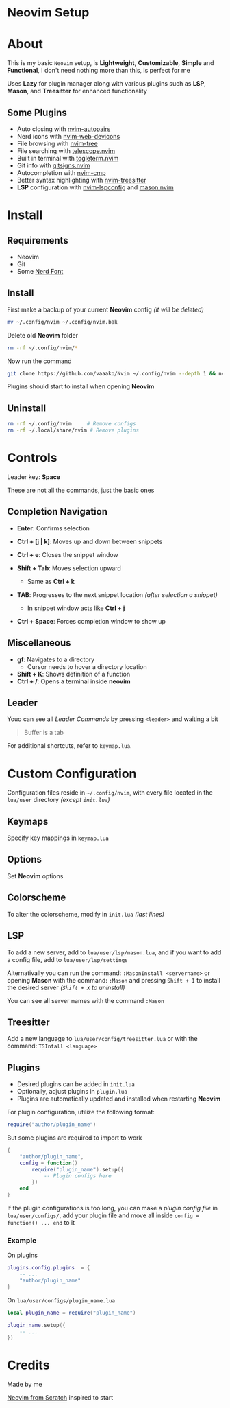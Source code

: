 # Neovim Setup

# About
This is my basic `Neovim` setup, is **Lightweight**, **Customizable**, **Simple** and **Functional**,
 I don't need nothing more than this, is perfect for me

Uses **Lazy** for plugin manager along with various plugins such as **LSP**,
 **Mason**, and **Treesitter** for enhanced functionality

## Some Plugins
- Auto closing with [nvim-autopairs](https://github.com/windwp/nvim-autopairs)
- Nerd icons with [nvim-web-devicons](https://github.com/nvim-tree/nvim-web-devicons)
- File browsing with [nvim-tree](https://github.com/nvim-tree/nvim-tree.lua)
- File searching with [telescope.nvim](https://github.com/nvim-telescope/telescope.nvim)
- Built in terminal with [togleterm.nvim](https://github.com/akinsho/toggleterm.nvim)
- Git info with [gitsigns.nvim](https://github.com/lewis6991/gitsigns.nvim)
- Autocompletion with [nvim-cmp](https://github.com/hrsh7th/nvim-cmp)
- Better syntax highlighting with [nvim-treesitter](https://github.com/nvim-treesitter/nvim-treesitter)
- **LSP** configuration with [nvim-lspconfig](https://github.com/neovim/nvim-lspconfig) and [mason.nvim](https://github.com/williamboman/mason.nvim)


# Install
## Requirements
- Neovim
- Git
- Some [Nerd Font](https://www.nerdfonts.com/)


## Install
First make a backup of your current **Neovim** config *(it will be deleted)*

```sh
mv ~/.config/nvim ~/.config/nvim.bak
```

Delete old **Neovim** folder
```sh
rm -rf ~/.config/nvim/*
```

Now run the command
```sh
git clone https://github.com/vaaako/Nvim ~/.config/nvim --depth 1 && nvim
```

Plugins should start to install when opening **Neovim**

## Uninstall
```sh
rm -rf ~/.config/nvim	  # Remove configs
rm -rf ~/.local/share/nvim # Remove plugins
```


# Controls
Leader key: **Space**

These are not all the commands, just the basic ones

## Completion Navigation
- **Enter**: Confirms selection
- **Ctrl + [j | k]**: Moves up and down between snippets
- **Ctrl + e**: Closes the snippet window

- **Shift + Tab**: Moves selection upward
	+ Same as **Ctrl + k**

- **TAB**: Progresses to the next snippet location *(after selection a snippet)*
	+  In snippet window acts like **Ctrl + j**
- **Ctrl + Space**: Forces completion window to show up

## Miscellaneous
- **gf**: Navigates to a directory
	+ Cursor needs to hover a directory location
- **Shift + K**: Shows definition of a function
- **Ctrl + /**: Opens a terminal inside **neovim**

## Leader
Youo can see all *Leader Commands* by pressing `<leader>` and waiting a bit

>Buffer is a tab

For additional shortcuts, refer to `keymap.lua`.

# Custom Configuration
Configuration files reside in `~/.config/nvim`, with every file located in the `lua/user` directory
 *(except `init.lua`)*

## Keymaps
Specify key mappings in `keymap.lua`

## Options
Set **Neovim** options

## Colorscheme
To alter the colorscheme, modify in `init.lua` *(last lines)*

## LSP
To add a new server, add to `lua/user/lsp/mason.lua`, and if you want to add a config file,
 add to `lua/user/lsp/settings`

Alternativally you can run the command: `:MasonInstall <servername>` or
 opening **Mason** with the command: `:Mason` and pressing `Shift + I` to install the desired
 server *(`Shift + X` to uninstall)*

You can see all server names with the command `:Mason`

## Treesitter
Add a new language to `lua/user/config/treesitter.lua` or with the command: `TSIntall <language>`

## Plugins
- Desired plugins can be added in `init.lua`
- Optionally, adjust plugins in `plugin.lua`
- Plugins are automatically updated and installed when restarting **Neovim**


For plugin configuration, utilize the following format:
```lua
require("author/plugin_name")
```

But some plugins are required to import to work

```lua
{
	"author/plugin_name",
	config = function()
		require("plugin_name").setup({ 
			-- Plugin configs here
		})
	end
}
```


If the plugin configurations is too long, you can make a *plugin config file* in `lua/user/configs/`,
 add your plugin file and move all inside `config = function() ... end` to it

### Example
On plugins
```lua
plugins.config.plugins  = {
	-- ...
	"author/plugin_name"
}
```

On `lua/user/configs/plugin_name.lua`
```lua
local plugin_name = require("plugin_name")

plugin_name.setup({
	-- ...
})
```

# Credits
Made by me

[Neovim from Scratch](https://github.com/LunarVim/Neovim-from-scratch/) inspired to start
